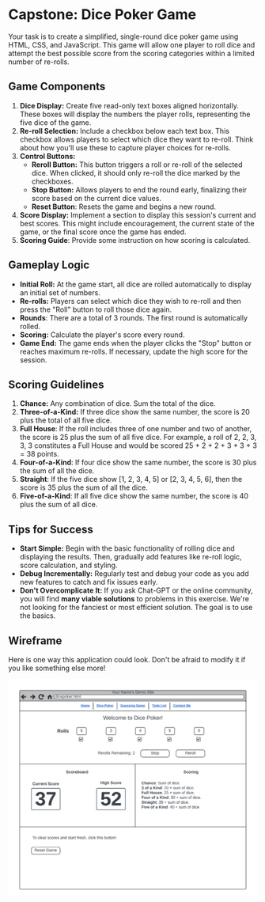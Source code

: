 # Capstone: Dice Poker Game

Your task is to create a simplified, single-round dice poker game using HTML, CSS, and JavaScript. This game will allow one player to roll dice and attempt the best possible score from the scoring categories within a limited number of re-rolls.

## Game Components

1. **Dice Display:** Create five read-only text boxes aligned horizontally. These boxes will display the numbers the player rolls, representing the five dice of the game.
2. **Re-roll Selection:** Include a checkbox below each text box. This checkbox allows players to select which dice they want to re-roll. Think about how you'll use these to capture player choices for re-rolls.
3. **Control Buttons:**
   - **Reroll Button:** This button triggers a roll or re-roll of the selected dice. When clicked, it should only re-roll the dice marked by the checkboxes.
   - **Stop Button:** Allows players to end the round early, finalizing their score based on the current dice values.
   - **Reset Button**: Resets the game and begins a new round.
4. **Score Display:** Implement a section to display this session's current and best scores. This might include encouragement, the current state of the game, or the final score once the game has ended.
5. **Scoring Guide**: Provide some instruction on how scoring is calculated.

## Gameplay Logic

- **Initial Roll:** At the game start, all dice are rolled automatically to display an initial set of numbers.
- **Re-rolls:** Players can select which dice they wish to re-roll and then press the "Roll" button to roll those dice again.
- **Rounds**: There are a total of 3 rounds. The first round is automatically rolled.
- **Scoring:** Calculate the player's score every round.
- **Game End:** The game ends when the player clicks the "Stop" button or reaches maximum re-rolls. If necessary, update the high score for the session.

## Scoring Guidelines

1. **Chance:** Any combination of dice. Sum the total of the dice.
2. **Three-of-a-Kind:** If three dice show the same number, the score is 20 plus the total of all five dice.
3. **Full House**: If the roll includes three of one number and two of another, the score is 25 plus the sum of all five dice. For example, a roll of 2, 2, 3, 3, 3 constitutes a Full House and would be scored 25 + 2 + 2 + 3 + 3 + 3 = 38 points.
4. **Four-of-a-Kind**: If four dice show the same number, the score is 30 plus the sum of all the dice.
5. **Straight**: If the five dice show [1, 2, 3, 4, 5] or [2, 3, 4, 5, 6], then the score is 35 plus the sum of all the dice.
6. **Five-of-a-Kind**: If all five dice show the same number, the score is 40 plus the sum of all dice.

## Tips for Success

- **Start Simple:** Begin with the basic functionality of rolling dice and displaying the results. Then, gradually add features like re-roll logic, score calculation, and styling.
- **Debug Incrementally:** Regularly test and debug your code as you add new features to catch and fix issues early.
- **Don't Overcomplicate It:** If you ask Chat-GPT or the online community, you will find **many viable solutions** to problems in this exercise. We're not looking for the fanciest or most efficient solution. The goal is to use the basics.

## Wireframe

Here is one way this application could look. Don't be afraid to modify it if you like something else more!

![](Wireframe.png)
